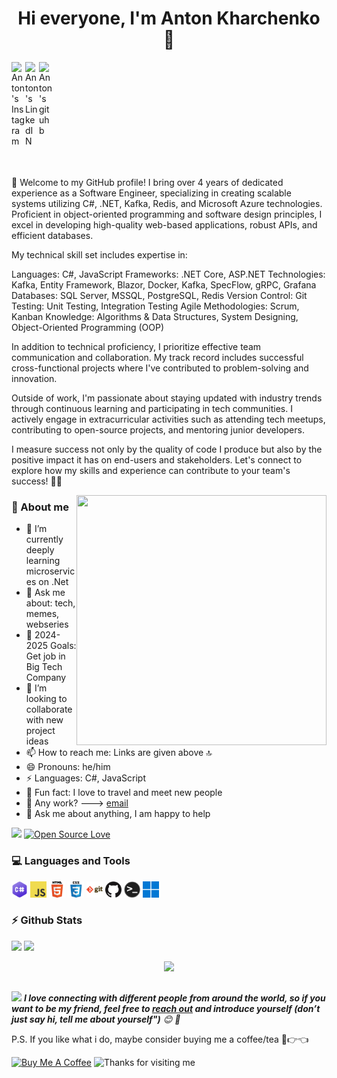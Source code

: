 <h1 align="center">Hi everyone, I'm Anton Kharchenko 👋</h1>
<a href="https://www.instagram.com/kh4_off/">
  <img align="left" alt="Anton's Instagram" width="22px" src="https://raw.githubusercontent.com/hussainweb/hussainweb/main/icons/instagram.png" />
</a>
<a href="https://www.linkedin.com/in/kharchenko-anton/">
  <img align="left" alt="Anton's LinkedIN" width="22px" src="https://raw.githubusercontent.com/peterthehan/peterthehan/master/assets/linkedin.svg" />
</a>
<a href="https://github.com/anton-kharchenko">
  <img align="left" alt="Anton's gituhb" width="22px" src="https://raw.githubusercontent.com/hussainweb/hussainweb/main/icons/github.png" />
</a>

<br />
<br />
<br />
<br />
<br />
<br />
<br />
<br />
<br />
<br />

👋 Welcome to my GitHub profile! I bring over 4 years of dedicated experience as a Software Engineer, specializing in creating scalable systems utilizing C#, .NET, Kafka, Redis, and Microsoft Azure technologies. Proficient in object-oriented programming and software design principles, I excel in developing high-quality web-based applications, robust APIs, and efficient databases.

My technical skill set includes expertise in:

Languages: C#, JavaScript
Frameworks: .NET Core, ASP.NET
Technologies: Kafka, Entity Framework, Blazor, Docker, Kafka, SpecFlow, gRPC, Grafana
Databases: SQL Server, MSSQL, PostgreSQL, Redis
Version Control: Git
Testing: Unit Testing, Integration Testing
Agile Methodologies: Scrum, Kanban
Knowledge: Algorithms & Data Structures, System Designing, Object-Oriented Programming (OOP)

In addition to technical proficiency, I prioritize effective team communication and collaboration. My track record includes successful cross-functional projects where I've contributed to problem-solving and innovation.

Outside of work, I'm passionate about staying updated with industry trends through continuous learning and participating in tech communities. I actively engage in extracurricular activities such as attending tech meetups, contributing to open-source projects, and mentoring junior developers.

I measure success not only by the quality of code I produce but also by the positive impact it has on end-users and stakeholders. Let's connect to explore how my skills and experience can contribute to your team's success! 🚀😊

<img align="right" height="400" width="400" alt="" src="https://camo.githubusercontent.com/f9a322c724f1cbb47a2bbb5407a1abbd9b1f2a7481f0fce08bd177b59719e1b9/68747470733a2f2f6f63746f6465782e6769746875622e636f6d2f696d616765732f68756c615f6c6f6f705f6f63746f64657830332e676966" />

### :eyes: About me 
- 🌱 I’m currently deeply learning microservices on .Net
- 💬 Ask me about: tech, memes, webseries
- 🥅 2024-2025 Goals: Get job in Big Tech Company
- 👯 I’m looking to collaborate with new project ideas
- 📫 How to reach me: Links are given above 🔝
- 😄 Pronouns: he/him
- ⚡ Languages: C#, JavaScript
- 🤪 Fun fact: I love to travel and meet new people
- 💼 Any work? ---> [email](mailto:anton.kharchenko.job@gmail.com)
- 💬 Ask me about anything, I am happy to help

![](https://komarev.com/ghpvc/?username=anton-kharchenko&style=plastic)
[![Open Source Love](https://badges.frapsoft.com/os/v2/open-source.svg?v=103)](https://github.com/anton-kharchenko)

### :computer: Languages and Tools
<code><img height="26" src="https://raw.githubusercontent.com/github/explore/5c058a388828bb5fde0bcafd4bc867b5bb3f26f3/topics/csharp/csharp.png"></code>
<code><img height="26" src="https://raw.githubusercontent.com/github/explore/80688e429a7d4ef2fca1e82350fe8e3517d3494d/topics/javascript/javascript.png"></code>
<code><img height="26" src="https://raw.githubusercontent.com/github/explore/80688e429a7d4ef2fca1e82350fe8e3517d3494d/topics/html/html.png"></code>
<code><img height="26" src="https://raw.githubusercontent.com/github/explore/80688e429a7d4ef2fca1e82350fe8e3517d3494d/topics/css/css.png"></code>
<code><img height="26" src="https://raw.githubusercontent.com/github/explore/80688e429a7d4ef2fca1e82350fe8e3517d3494d/topics/git/git.png"></code>
<code><img height="26" src="https://raw.githubusercontent.com/github/explore/78df643247d429f6cc873026c0622819ad797942/topics/github/github.png"></code>
<code><img height="26" src="https://raw.githubusercontent.com/github/explore/80688e429a7d4ef2fca1e82350fe8e3517d3494d/topics/terminal/terminal.png"></code>
<code><img height="26" src="https://raw.githubusercontent.com/github/explore/80688e429a7d4ef2fca1e82350fe8e3517d3494d/topics/windows/windows.png"></code></p>

  
### ⚡ Github Stats
<img src="https://github-readme-stats.vercel.app/api?username=anton-kharchenko&show_icons=true&hide_border=true&count_private=true">
<img src="https://github-readme-stats.vercel.app/api/top-langs/?username=anton-kharchenko&show_icons=true&hide_border=true&layout=compact&langs_count=8">
<p align="center">
  <img src="https://github-readme-streak-stats.herokuapp.com/?user=anton-kharchenko&show_icons=true&hide_border=true">
</p> 

<!-- ![snake gif](https://github.com/imanishbarnwal/imanishbarnwal/blob/output/github-contribution-grid-snake.gif) -->

##
<img src="https://media.giphy.com/media/LnQjpWaON8nhr21vNW/giphy.gif" width="60"> <em><b>I love connecting with different people from around the world, so if you want to be my friend, feel free to [reach out](https://www.linkedin.com/in/kharchenko-anton/) and introduce yourself (don’t just say hi, tell me about yourself")</b> 😊 💜</em>

<!--END_SECTION:waka-->
P.S. If you like what i do, maybe consider buying me a coffee/tea 🥺👉👈

<a href="https://www.buymeacoffee.com/gumb1t97F?new=1" target="_blank"><img src="https://cdn.buymeacoffee.com/buttons/v2/default-red.png" alt="Buy Me A Coffee" width="150" ></a>
<img height="120" alt="Thanks for visiting me" width="100%" src="https://raw.githubusercontent.com/BrunnerLivio/brunnerlivio/master/images/marquee.svg" />
